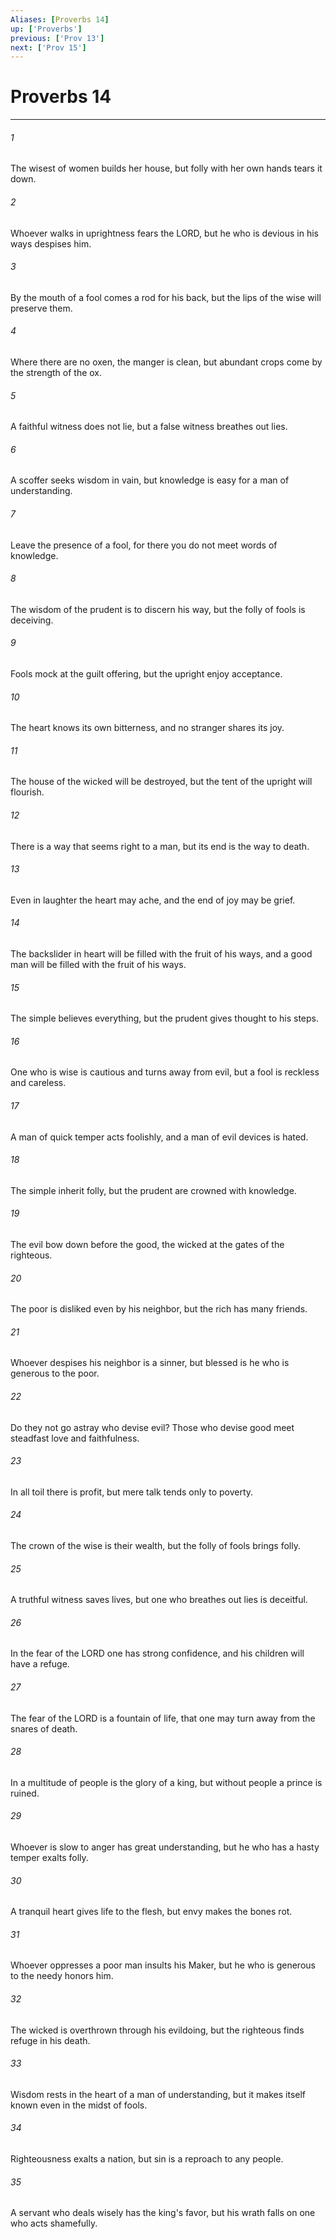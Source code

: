 ```yaml
---
Aliases: [Proverbs 14]
up: ['Proverbs']
previous: ['Prov 13']
next: ['Prov 15']
---
```

# Proverbs 14
***



###### 1 
The wisest of women builds her house, but folly with her own hands tears it down. 

###### 2 
Whoever walks in uprightness fears the LORD, but he who is devious in his ways despises him. 

###### 3 
By the mouth of a fool comes a rod for his back, but the lips of the wise will preserve them. 

###### 4 
Where there are no oxen, the manger is clean, but abundant crops come by the strength of the ox. 

###### 5 
A faithful witness does not lie, but a false witness breathes out lies. 

###### 6 
A scoffer seeks wisdom in vain, but knowledge is easy for a man of understanding. 

###### 7 
Leave the presence of a fool, for there you do not meet words of knowledge. 

###### 8 
The wisdom of the prudent is to discern his way, but the folly of fools is deceiving. 

###### 9 
Fools mock at the guilt offering, but the upright enjoy acceptance. 

###### 10 
The heart knows its own bitterness, and no stranger shares its joy. 

###### 11 
The house of the wicked will be destroyed, but the tent of the upright will flourish. 

###### 12 
There is a way that seems right to a man, but its end is the way to death. 

###### 13 
Even in laughter the heart may ache, and the end of joy may be grief. 

###### 14 
The backslider in heart will be filled with the fruit of his ways, and a good man will be filled with the fruit of his ways. 

###### 15 
The simple believes everything, but the prudent gives thought to his steps. 

###### 16 
One who is wise is cautious and turns away from evil, but a fool is reckless and careless. 

###### 17 
A man of quick temper acts foolishly, and a man of evil devices is hated. 

###### 18 
The simple inherit folly, but the prudent are crowned with knowledge. 

###### 19 
The evil bow down before the good, the wicked at the gates of the righteous. 

###### 20 
The poor is disliked even by his neighbor, but the rich has many friends. 

###### 21 
Whoever despises his neighbor is a sinner, but blessed is he who is generous to the poor. 

###### 22 
Do they not go astray who devise evil? Those who devise good meet steadfast love and faithfulness. 

###### 23 
In all toil there is profit, but mere talk tends only to poverty. 

###### 24 
The crown of the wise is their wealth, but the folly of fools brings folly. 

###### 25 
A truthful witness saves lives, but one who breathes out lies is deceitful. 

###### 26 
In the fear of the LORD one has strong confidence, and his children will have a refuge. 

###### 27 
The fear of the LORD is a fountain of life, that one may turn away from the snares of death. 

###### 28 
In a multitude of people is the glory of a king, but without people a prince is ruined. 

###### 29 
Whoever is slow to anger has great understanding, but he who has a hasty temper exalts folly. 

###### 30 
A tranquil heart gives life to the flesh, but envy makes the bones rot. 

###### 31 
Whoever oppresses a poor man insults his Maker, but he who is generous to the needy honors him. 

###### 32 
The wicked is overthrown through his evildoing, but the righteous finds refuge in his death. 

###### 33 
Wisdom rests in the heart of a man of understanding, but it makes itself known even in the midst of fools. 

###### 34 
Righteousness exalts a nation, but sin is a reproach to any people. 

###### 35 
A servant who deals wisely has the king's favor, but his wrath falls on one who acts shamefully.
